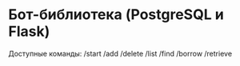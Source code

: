 # Бот-библиотека (PostgreSQL и Flask)
Доступные команды:
/start
/add
/delete
/list
/find
/borrow
/retrieve
